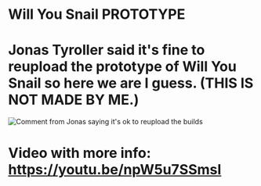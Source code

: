 # Will You Snail PROTOTYPE
# Jonas Tyroller said it's fine to reupload the prototype of Will You Snail so here we are I guess. (THIS IS NOT MADE BY ME.) <br />
![Comment from Jonas saying it's ok to reupload the builds](https://cdn.discordapp.com/attachments/945749121732583436/1046570463960256532/image.png)

# Video with more info: https://youtu.be/npW5u7SSmsI
